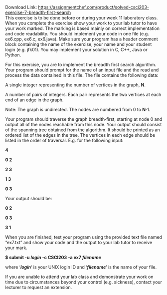 Download Link: https://assignmentchef.com/product/solved-csci203-exercise-7-breadth-first-search
<br>
This exercise is to be done before or during your week 11 laboratory class. When you complete the exercise show your work to your lab tutor to have your work marked. The marking is based mainly on correct implementation and code readability. You should implement your code in one file (e.g. ex6.cpp, ex6.c, ex6.java). Make sure your program has a header comment block containing the name of the exercise, your name and your student login (e.g. jfk01). You may implement your solution in C, C++, Java or Python.




For this exercise, you are to implement the breadth first search algorithm. Your program should prompt for the name of an input file and the read and process the data contained in this file. The file contains the following data:




A single integer representing the number of vertices in the graph, <strong>N</strong>.




A number of pairs of integers. Each pair represents the two vertices at each end of an edge in the graph.




Note: The graph is undirected. The nodes are numbered from 0 to <strong>N</strong>‐1.




Your program should traverse the graph breadth‐first, starting at node 0 and output all of the nodes reachable from this node. Your output should consist of the spanning tree obtained from the algorithm. It should be printed as an ordered list of the edges in the tree. The vertices in each edge should be listed in the order of traversal. E.g. for the following input:




<strong>4 </strong>

<strong>0 2 </strong>

<strong>2 3 </strong>

<strong>1 3 </strong>

<strong>0 3 </strong>

<strong> </strong>

Your output should be:




<strong>0 2 </strong>

<strong>0 3 </strong>

<strong>3 1 </strong>

<strong> </strong>

When you are finished, test your program using the provided text file named “ex7.txt” and show your code and the output to your lab tutor to receive your mark.




<strong>$ submit -u <em>login </em>-c CSCI203 –a ex7 <em>filename </em></strong>

<strong><em> </em></strong>

where ‘<strong><em>login</em></strong>‘ is your UNIX login ID and ‘<strong><em>filename</em></strong>’ is the name of your file.




If you are unable to attend your lab class and demonstrate your work on time due to circumstances beyond your control (e.g. sickness), contact your lecturer  to request an extension.


